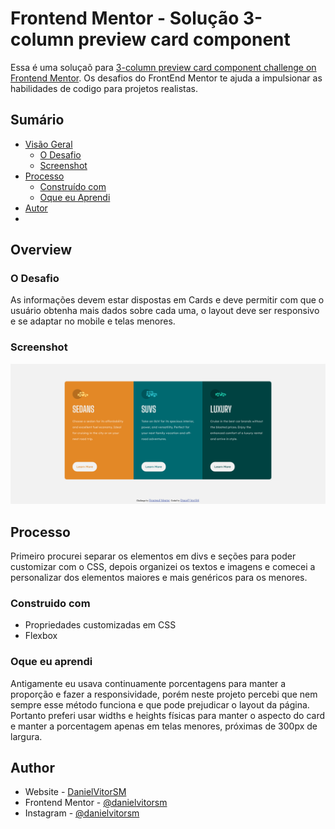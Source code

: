 # Frontend Mentor - Solução 3-column preview card component

Essa é uma soluçaõ para [3-column preview card component challenge on Frontend Mentor](https://www.frontendmentor.io/challenges/3column-preview-card-component-pH92eAR2-). Os desafios do FrontEnd Mentor te ajuda a impulsionar as habilidades de codigo para projetos realistas.

## Sumário

- [Visão Geral](#overview)
  - [O Desafio](#the-challenge)
  - [Screenshot](#screenshot)
- [Processo](#my-process)
  - [Construído com](#built-with)
  - [Oque eu Aprendi](#what-i-learned)
- [Autor](#author)
- 

## Overview

### O Desafio

As informações devem estar dispostas em Cards e deve permitir com que o usuário obtenha mais dados sobre cada uma, o layout deve ser responsivo e se adaptar no mobile e telas menores.

### Screenshot

![](./screenshot.jpg)

## Processo
Primeiro procurei separar os elementos em divs e seções para poder customizar com o CSS, depois organizei os textos e imagens e comecei a personalizar dos elementos maiores e mais genéricos para os menores.

### Construido com

- Propriedades customizadas em CSS
- Flexbox

### Oque eu aprendi

Antigamente eu usava continuamente porcentagens para manter a proporção e fazer a responsividade, porém neste projeto percebi que nem sempre esse método funciona e que pode prejudicar o layout da página. Portanto preferi usar widths e heights físicas para manter o aspecto do card e manter a porcentagem apenas em telas menores, próximas de 300px de largura.

## Author

- Website - [DanielVitorSM](https://danielvitorsm.tk)
- Frontend Mentor - [@danielvitorsm](https://www.frontendmentor.io/profile/DanielVitorSM)
- Instagram - [@danielvitorsm](https://www.instagram.com/danielvitorsm)
